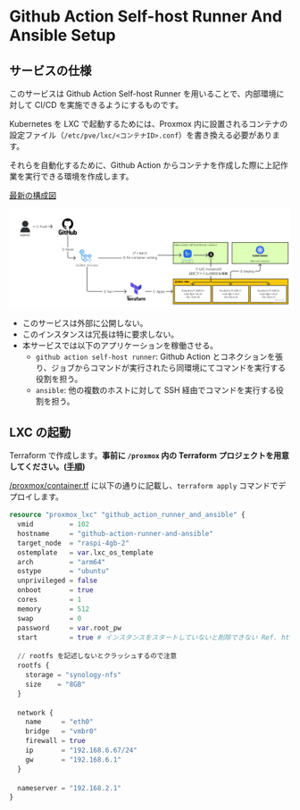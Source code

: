 # Github Action Self-host Runner And Ansible Setup

## サービスの仕様

このサービスは Github Action Self-host Runner を用いることで、内部環境に対して CI/CD を実施できるようにするものです。

Kubernetes を LXC で起動するためには、Proxmox 内に設置されるコンテナの設定ファイル（`/etc/pve/lxc/<コンテナID>.conf`）を書き換える必要があります。

それらを自動化するために、Github Action からコンテナを作成した際に上記作業を実行できる環境を作成します。

[最新の構成図](https://miro.com/app/board/uXjVOnZ07F0=/?moveToWidget=3458764559949216999&cot=14)

![構成図](./diagram.jpg)

- このサービスは外部に公開しない。
- このインスタンスは冗長は特に要求しない。
- 本サービスでは以下のアプリケーションを稼働させる。
  - `github action self-host runner`: Github Action とコネクションを張り、ジョブからコマンドが実行されたら同環境にてコマンドを実行する役割を担う。
  - `ansible`: 他の複数のホストに対して SSH 経由でコマンドを実行する役割を担う。

## LXC の起動

Terraform で作成します。**事前に `/proxmox` 内の Terraform プロジェクトを用意してください。([手順](/proxmox/README.md))**

[/proxmox/container.tf](/proxmox/container.tf) に以下の通りに記載し、`terraform apply` コマンドでデプロイします。

```tf
resource "proxmox_lxc" "github_action_runner_and_ansible" {
  vmid         = 102
  hostname     = "github-action-runner-and-ansible"
  target_node  = "raspi-4gb-2"
  ostemplate   = var.lxc_os_template
  arch         = "arm64"
  ostype       = "ubuntu"
  unprivileged = false
  onboot       = true
  cores        = 1
  memory       = 512
  swap         = 0
  password     = var.root_pw
  start        = true # インスタンスをスタートしていないと削除できない Ref. https://github.com/Telmate/terraform-provider-proxmox/issues/801

  // rootfs を記述しないとクラッシュするので注意
  rootfs {
    storage = "synology-nfs"
    size    = "8GB"
  }

  network {
    name     = "eth0"
    bridge   = "vmbr0"
    firewall = true
    ip       = "192.168.6.67/24"
    gw       = "192.168.6.1"
  }

  nameserver = "192.168.2.1"
}
```
